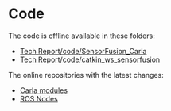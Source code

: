 # Code

The code is offline available in these folders:

* [Tech Report/code/SensorFusion_Carla](../../Code/SensorFusion_Carla)
* [Tech Report/code/catkin_ws_sensorfusion](../../Code/catkin_ws_sensorfusion)

The online repositories with the latest changes:

* [Carla modules](https://github.com/Dieter97/SensorFusion_Carla)
* [ROS Nodes](https://github.com/Dieter97/SensorFusion_ros)
